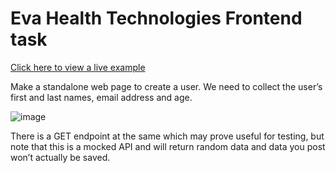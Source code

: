 # Eva Health Technologies Frontend task

[Click here to view a live example](https://eva-frontend-task.vercel.app/)

Make a standalone web page to create a user. We need to collect the user’s first and
last names, email address and age.

![image](https://github.com/Craig-97/Eva-Frontend-Task/assets/41014229/6c0c928b-9156-45e9-84c7-97c99d3fb4ec)

There is a GET endpoint at the same which may prove useful for testing, but note that this is
a mocked API and will return random data and data you post won’t actually be saved.




